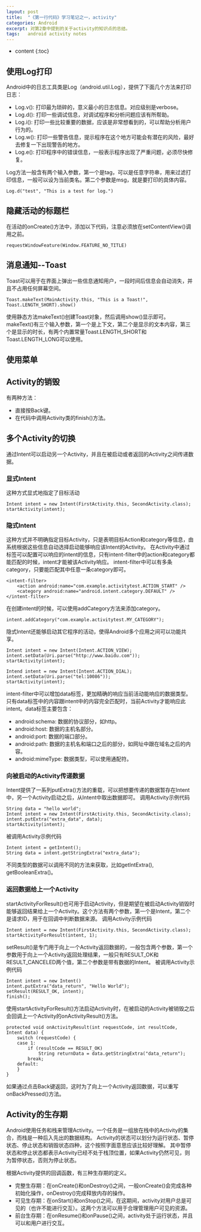 ```yaml
---
layout: post
title:  "《第一行代码》学习笔记之一，activity"
categories: Android
excerpt: 对第2章中提到的关于activity的知识点的总结。
tags:   android activity notes
---
```


* content
{:toc}

## 使用Log打印
Android中的日志工具类是Log（android.util.Log），提供了下面几个方法来打印日志：
  - Log.v(): 打印最为琐碎的，意义最小的日志信息。对应级别是verbose。
  - Log.d(): 打印一些调试信息，对调试程序和分析问题应该有所帮助。
  - Log.i(): 打印一些比较重要的数据，应该是非常想看到的，可以帮助分析用户行为的。
  - Log.w(): 打印一些警告信息，提示程序在这个地方可能会有潜在的风险，最好去修复一下出现警告的地方。
  - Log.e(): 打印程序中的错误信息，一般表示程序出现了严重问题，必须尽快修复。

Log方法一般含有两个输入参数，第一个是tag，可以是任意字符串，用来过滤打印信息，一般可以设为当前类名。第二个参数是msg，就是要打印的具体内容。

```
Log.d("test", "This is a test for log.")
```


## 隐藏活动的标题栏
在活动的onCreate()方法中，添加以下代码，注意必须放在setContentView()调用之前。

```
requestWindowFeature(Window.FEATURE_NO_TITLE)
```

## 消息通知--Toast
Toast可以用于在界面上弹出一些信息通知用户，一段时间后信息会自动消失，并且不占用任何屏幕空间。

```
Toast.makeText(MainActivity.this, "This is a Toast!", Toast.LENGTH_SHORT).show()
```

使用静态方法makeText()创建Toast对象，然后调用show()显示即可。
makeText()有三个输入参数，第一个是上下文，第二个是显示的文本内容，第三个是显示的时长，有两个内置常量Toast.LENGTH_SHORT和Toast.LENGTH_LONG可以使用。

## 使用菜单

## Activity的销毁
有两种方法：
  - 直接按Back键。
  - 在代码中调用Activity类的finish()方法。

## 多个Activity的切换
通过Intent可以启动另一个Activity，并且在被启动或者返回的Activity之间传递数据。

### 显式Intent
这种方式显式地指定了目标活动

```
Intent intent = new Intent(FirstActivity.this, SecondActivity.class);
startActivity(intent);
```

### 隐式Intent
这种方式并不明确指定目标Activity，只是表明目标Action和category等信息，由系统根据这些信息自动选择启动能够响应该Intent的Activity。
在Activity中通过<intent-filter>标签可以配置可以响应的intent的信息，只有intent-filter中的action和category都能匹配的时候，intent才能被该Activity响应。
intent-filter中可以有多条category，只要能匹配其中任意一条category即可。

```
<intent-filter>
    <action android:name="com.example.activitytest.ACTION_START" />
    <category android:name="android.intent.category.DEFAULT" />
</intent-filter>
```

在创建intent的时候，可以使用addCategory方法来添加category。

```
intent.addCategory("com.example.activitytest.MY_CATEGORY");
```

隐式Intent还能够启动其它程序的活动，使得Android多个应用之间可以功能共享。

```
Intent intent = new Intent(Intent.ACTION_VIEW);
intent.setData(Uri.parse("http://www.baidu.com"));
startActivity(intent);

Intend intent = new Intent(Intent.ACTION_DIAL);
intent.setData(Uri.parse("tel:10086"));
startActivity(intent);
```

intent-filter中可以增加data标签，更加精确的响应当前活动能响应的数据类型。只有data标签中的内容跟intent中的内容完全匹配时，当前Activity才能响应此intent。data标签主要包含：
  - android:schema: 数据的协议部分，如http。
  - android:host: 数据的主机名部分。
  - android:port: 数据的端口部分。
  - android:path: 数据的主机名和端口之后的部分，如网址中跟在域名之后的内容。
  - android:mimeType: 数据类型，可以使用通配符。

### 向被启动的Activity传递数据
Intent提供了一系列putExtra()方法的重载，可以把想要传递的数据暂存在Intent中，另一个Activity启动之后，从Intent中取出数据即可。
调用Activity示例代码

```
String data = "hello world";
Intent intent = new Intent(FirstActivity.this, SecondActivity.class);
intent.putExtra("extra_data", data);
startActivity(intent);
```

被调用Activity示例代码

```
Intent intent = getIntent();
String data = intent.getStringExtra("extra_data");
```

不同类型的数据可以调用不同的方法来获取，比如getIntExtra(), getBooleanExtra()。

### 返回数据给上一个Activity
startActivityForResult()也可用于启动Activity，但是期望在被启动Activity销毁时能够返回结果给上一个Activity。这个方法有两个参数，第一个是Intent，第二个是请求ID，用于在回调中判断数据来源。
调用Activity示例代码

```
Intent intent = new Intent(FirstActivity.this, SecondActivity.class);
startActivityForResult(intent, 1);
```

setResult()是专门用于向上一个Activity返回数据的，一般包含两个参数，第一个参数用于向上一个Activity返回处理结果，一般只有RESULT_OK和RESULT_CANCELED两个值，第二个参数是带有数据的Intent。
被调用Activity示例代码

```
Intent intent = new Intent()
intent.putExtra("data_return", "Hello World");
setResult(RESULT_OK, intent);
finish();
```

使用startActivityForResult()方法启动Activity时，在被启动的Activity被销毁之后会回调上一个Activity的onActivityResult()方法。

```
protected void onActivityResult(int requestCode, int resultCode, Intent data) {
    switch (requestCode) {
    case 1:
        if (resultCode == RESULT_OK)
            String returnData = data.getStringExtra("data_return");
        break;
    default:
    }
}
```

如果通过点击Back键返回，这时为了向上一个Activity返回数据，可以重写onBackPressed()方法。

## Activity的生存期
Android使用任务和栈来管理Activity。一个任务是一组放在栈中的Activity的集合，而栈是一种后入先出的数据结构。
Activity的状态可以划分为运行状态、暂停状态、停止状态和销毁状态四种，这个按照字面意思应该比较好理解。
其中暂停状态和停止状态都表示Activity已经不处于栈顶位置，如果Activity仍然可见，则为暂停状态，否则为停止状态。

根据Activity提供的回调函数，有三种生存期的定义。
  - 完整生存期：在onCreate()和onDestroy()之间，一般onCreate()会完成各种初始化操作，onDestroy()完成释放内存的操作。
  - 可见生存期：在onStart()和onStop()之间，在这期间，activity对用户总是可见的（也许不能进行交互）。这两个方法可以用于合理管理用户可见的资源。
  - 前台生存期：在onResume()和onPause()之间，activity处于运行状态，并且可以和用户进行交互。

